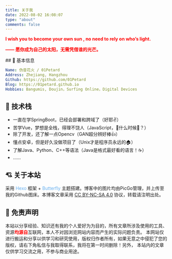 ```yaml
---
title: 关于我
date: 2022-08-02 16:08:07
type: "about"
comments: false
---
```


<div style="color:red;font-weight:bold;">
	<p style="">
  	I wish you to become your own sun , no need to rely on who’s light.
  </p>
  <p>
    —— 愿你成为自己的太阳，无需凭借谁的光芒。
  </p>
</div>
## 👲 基本信息

```yaml
Name: 伪音花火 / 01Petard
Address: Zhejiang, Hangzhou
Github: https://github.com/01Petard
Blog: https://01petard.github.io	
Hobbies: Bangumis, Doujin，Surfing Online，Digital Devices
```

## 🔨 技术栈

- 一直在学SpringBoot，已经会部署和跨域了（好耶✌️）
- 苦学Vue，梦想是全栈，得理不饶人（JavaScript，🍋什么时候🌲？）
- 除了开发，还了解一点Opencv（GAN超分辨好棒👍）
- 懂点安卓，但是好久没做项目了（Unix才是程序员永远的🏠）
- 了解Java、Python、C++等语法（Java是格式最好看的语言！☕️）
- ……

## 💘 关于本站

采用<span style="color:#66AFEF"> Hexo </span>框架 + <span style="color:#66AFEF">Butterfly </span>主题搭建。博客中的图片均由PicGo管理，并上传至我的Github图床。本博客文章采用 <a href="https://creativecommons.org/licenses/by-nc-sa/4.0/deed.zh">CC BY-NC-SA 4.0</a> 协议，转载请注明出处。

## 🙋 免责声明

本站以分享经验、知识还有我的个人爱好为为目的，所有文章所涉及使用的工具、资源<strong style="color:red">均源自</strong>互联网，本人不对因浏览网站内容而产生的实际问题负责。
本网站仅进行搬运和分享以供学习和研究使用，版权归作者所有，如果无意之中侵犯了您的版权，请右下角私信与我取得联系，我将在第一时间删除！另外， 本站内的文章仅供学习交流之用，不参与商业用途。
